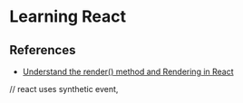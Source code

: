 # Learning React

## References

- [Understand the render() method and Rendering in React](https://upmostly.com/tutorials/understand-the-render-method-and-rendering-in-react)

// react uses synthetic event,
